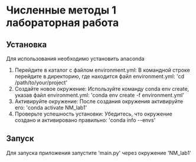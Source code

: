 # Численные методы 1 лабораторная работа
## Установка
Для использования необходимо установить anaconda
1. Перейдите в каталог с файлом environment.yml: В командной строке перейдите в директорию, где находится файл environment.yml:
  'cd /path/to/your/project'
2. Создайте новое окружение: Используйте команду conda env create, указав файл environment.yml:
  'conda env create -f environment.yml'
3. Активируйте окружение: После создания окружения активируйте его:
  'conda activate NM_lab1'
4. Проверьте успешность установки: Убедитесь, что окружение создано и активировано правильно:
  'conda info --envs'
## Запуск
Для запуска приложения запустите 'main.py' через окружение 'NM_lab1'
